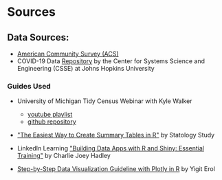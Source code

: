 # Sources

## Data Sources: 
- [American Community Survey (ACS)](https://www.census.gov/programs-surveys/acs/about.html)
- COVID-19 Data [Repository](https://github.com/CSSEGISandData/COVID-19) by the Center for Systems Science and Engineering (CSSE) at Johns Hopkins University



### Guides Used

- University of Michigan Tidy Census Webinar with Kyle Walker
  - [youtube playlist](https://youtube.com/playlist?list=PLCIrDzMQ8A1j7bHaag4-GkmxcNku1pl0s)
  - [github repository](https://github.com/BrookemWalters/umich-workshop.git)
  
  
- ["The Easiest Way to Create Summary Tables in R"](https://www.statology.org/summary-table-in-r/) by Statology Study 
  
- LinkedIn Learning ["Building Data Apps with R and Shiny: Essential Training"](https://www.linkedin.com/learning-login/share?forceAccount=false&redirect=https%3A%2F%2Fwww.linkedin.com%2Flearning%2Fbuilding-data-apps-with-r-and-shiny-essential-training%3Ftrk%3Dshare_ent_url%26shareId%3DTCeJbiFaS6SyKupF91EUzA%253D%253D) by Charlie Joey Hadley


- [Step-by-Step Data Visualization Guideline with Plotly in R](https://medium.com/swlh/step-by-step-data-visualization-guideline-with-plotly-in-r-fbd212640de2) by Yigit Erol
